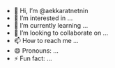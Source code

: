 - 👋 Hi, I’m @aekkaratnetnin
- 👀 I’m interested in ...
- 🌱 I’m currently learning ...
- 💞️ I’m looking to collaborate on ...
- 📫 How to reach me ...
- 😄 Pronouns: ...
- ⚡ Fun fact: ...

<!---
aekkaratnetnin/aekkaratnetnin is a ✨ special ✨ repository because its `README.md` (this file) appears on your GitHub profile.
You can click the Preview link to take a look at your changes.
--->
